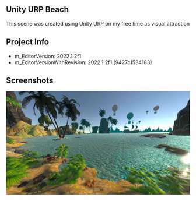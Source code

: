 ## Unity URP Beach

This scene was created using Unity URP on my free time as visual attraction

## Project Info

- m_EditorVersion: 2022.1.2f1
- m_EditorVersionWithRevision: 2022.1.2f1 (9427c1534183)




## Screenshots

<img src="/Screenshot/view.jpg">
